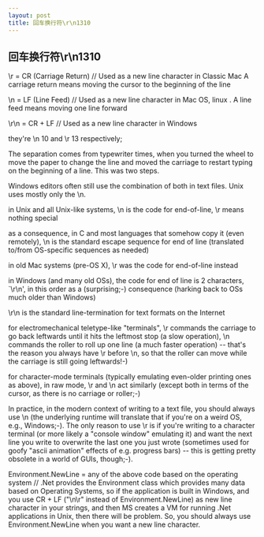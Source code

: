 ```yaml
---
layout: post
title: 回车换行符\r\n1310
---
```


## 回车换行符\r\n1310

\r = CR (Carriage Return) // Used as a new line character in Classic Mac A carriage return means moving the cursor to the beginning of the line

\n = LF (Line Feed) // Used as a new line character in Mac OS, linux . A line feed means moving one line forward

\r\n = CR + LF // Used as a new line character in Windows

they're \n 10 and  \r 13 respectively;

The separation comes from typewriter times, when you turned the wheel to move the paper to change the line and moved the carriage to restart typing on the beginning of a line. This was two steps.

Windows editors often still use the combination of both in text files. Unix uses mostly only the \n.

in Unix and all Unix-like systems, \n is the code for end-of-line, \r means nothing special

as a consequence, in C and most languages that somehow copy it (even remotely), \n is the standard escape sequence for end of line (translated to/from OS-specific sequences as needed)

in old Mac systems (pre-OS X), \r was the code for end-of-line instead

in Windows (and many old OSs), the code for end of line is 2 characters, `\r\n', in this order
as a (surprising;-) consequence (harking back to OSs much older than Windows)

\r\n is the standard line-termination for text formats on the Internet

for electromechanical teletype-like "terminals", \r commands the carriage to go back leftwards until it hits the leftmost stop (a slow operation), \n commands the roller to roll up one line (a much faster operation) -- that's the reason you always have \r before \n, so that the roller can move while the carriage is still going leftwards!-)

for character-mode terminals (typically emulating even-older printing ones as above), in raw mode, \r and \n act similarly (except both in terms of the cursor, as there is no carriage or roller;-)

In practice, in the modern context of writing to a text file, you should always use \n (the underlying runtime will translate that if you're on a weird OS, e.g., Windows;-). The only reason to use \r is if you're writing to a character terminal (or more likely a "console window" emulating it) and want the next line you write to overwrite the last one you just wrote (sometimes used for goofy "ascii animation" effects of e.g. progress bars) -- this is getting pretty obsolete in a world of GUIs, though;-).

Environment.NewLine = any of the above code based on the operating system
// .Net provides the Environment class which provides many data based on Operating Systems, so if the application is built in Windows, and you use CR + LF ("\n\r" instead of Environment.NewLine) as new line character in your strings, and then MS creates a VM for running .Net applications in Unix, then there will be problem. So, you should always use Environment.NewLine when you want a new line character.

